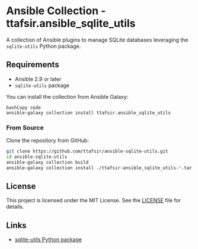 # Ansible Collection - ttafsir.ansible_sqlite_utils

A collection of Ansible plugins to manage SQLite databases leveraging the `sqlite-utils` Python package.

## Requirements

- Ansible 2.9 or later
-  `sqlite-utils` package


You can install the collection from Ansible Galaxy:

```
bashCopy code
ansible-galaxy collection install ttafsir.ansible_sqlite_utils
```

### From Source

Clone the repository from GitHub:

```bash
git clone https://github.com/ttafsir/ansible-sqlite-utils.git
cd ansible-sqlite-utils
ansible-galaxy collection build
ansible-galaxy collection install ./ttafsir-ansible_sqlite_utils-*.tar.gz
```

## License

This project is licensed under the MIT License. See the [LICENSE](https://github.com/ttafsir/ansible-sqlite-utils/blob/main/LICENSE) file for details.

## Links

- [sqlite-utils Python package](https://pypi.org/project/sqlite-utils/)
